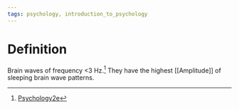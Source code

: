 ```yaml
---
tags: psychology, introduction_to_psychology
---
```


# Definition

Brain waves of frequency <3 Hz.[^1] They have the highest [[Amplitude]] of sleeping brain wave patterns.

[^1]: [Psychology2e](zotero://open-pdf/library/items/SSTBV7L5?page=130)